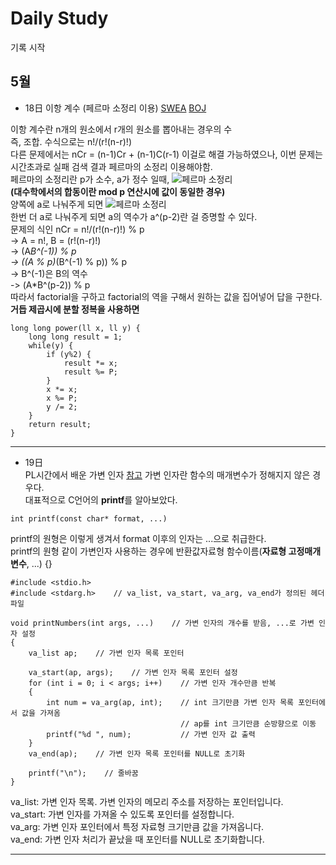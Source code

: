 # Daily Study  
기록 시작  
## 5월
* 18日
이항 계수 (페르마 소정리 이용)
[SWEA](https://swexpertacademy.com/main/code/problem/problemDetail.do?contestProbId=AWXGKdbqczEDFAUo&categoryId=AWXGKdbqczEDFAUo&categoryType=CODE)
[BOJ](https://www.acmicpc.net/problem/11401)  

이항 계수란 n개의 원소에서 r개의 원소를 뽑아내는 경우의 수  
즉, 조합. 수식으로는 n!/(r!(n-r)!)  
다른 문제에서는 nCr = (n-1)Cr + (n-1)C(r-1) 이걸로 해결 가능하였으나, 이번 문제는 시간초과로 실패 검색 결과 페르마의 소정리 이용해야함.  
페르마의 소정리란 p가 소수, a가 정수 일때,  ![페르마 소정리](https://wikimedia.org/api/rest_v1/media/math/render/svg/7ff656f721894b9a50a2b1d18538463a6a4ec15f)  
**(대수학에서의 합동이란 mod p 연산시에 값이 동일한 경우)**  
양쪽에 a로 나눠주게 되면 ![페르마 소정리](https://wikimedia.org/api/rest_v1/media/math/render/svg/2149302899fcbf99c1b46c536549f7ed7b0a6b2b)  
한번 더 a로 나눠주게 되면 a의 역수가 a^(p-2)란 걸 증명할 수 있다.  
문제의 식인 nCr = n!/(r!(n-r)!) % p  
-> A = n!, B = (r!(n-r)!)  
-> (A*B^(-1)) % p  
-> ((A % p)*(B^(-1) % p)) % p  
-> B^(-1)은 B의 역수  
-> (A*B^(p-2)) % p  
따라서 factorial을 구하고 factorial의 역을 구해서 원하는 값을 집어넣어 답을 구한다.  
**거듭 제곱시에 분할 정복을 사용하면**
```
long long power(ll x, ll y) {  
	long long result = 1;  
	while(y) {  
		if (y%2) {  
			result *= x;
			result %= P;
		}
		x *= x;
		x %= P;
		y /= 2;
	}
	return result;
}  
```

---

* 19日  
PL시간에서 배운 가변 인자 [참고](https://dojang.io/mod/page/view.php?id=577)
가변 인자란 함수의 매개변수가 정해지지 않은 경우다.  
대표적으로 C언어의 **printf**를 알아보았다.  
```
int printf(const char* format, ...)
```
printf의 원형은 이렇게 생겨서 format 이후의 인자는 ...으로 취급한다.  
printf의 원형 같이 가변인자 사용하는 경우에 반환값자료형 함수이름(**자료형 고정매개변수**, ...) {}  
```
#include <stdio.h>
#include <stdarg.h>    // va_list, va_start, va_arg, va_end가 정의된 헤더 파일

void printNumbers(int args, ...)    // 가변 인자의 개수를 받음, ...로 가변 인자 설정
{
    va_list ap;    // 가변 인자 목록 포인터

    va_start(ap, args);    // 가변 인자 목록 포인터 설정
    for (int i = 0; i < args; i++)    // 가변 인자 개수만큼 반복
    {
        int num = va_arg(ap, int);    // int 크기만큼 가변 인자 목록 포인터에서 값을 가져옴
                                      // ap를 int 크기만큼 순방향으로 이동
        printf("%d ", num);           // 가변 인자 값 출력
    }
    va_end(ap);    // 가변 인자 목록 포인터를 NULL로 초기화

    printf("\n");    // 줄바꿈
}
```
va_list: 가변 인자 목록. 가변 인자의 메모리 주소를 저장하는 포인터입니다.  
va_start: 가변 인자를 가져올 수 있도록 포인터를 설정합니다.  
va_arg: 가변 인자 포인터에서 특정 자료형 크기만큼 값을 가져옵니다.  
va_end: 가변 인자 처리가 끝났을 때 포인터를 NULL로 초기화합니다.  

---
